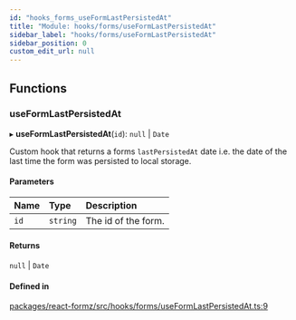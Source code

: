 ```yaml
---
id: "hooks_forms_useFormLastPersistedAt"
title: "Module: hooks/forms/useFormLastPersistedAt"
sidebar_label: "hooks/forms/useFormLastPersistedAt"
sidebar_position: 0
custom_edit_url: null
---
```


## Functions

### useFormLastPersistedAt

▸ **useFormLastPersistedAt**(`id`): ``null`` \| `Date`

Custom hook that returns a forms `lastPersistedAt` date i.e.
the date of the last time the form was persisted to
local storage.

#### Parameters

| Name | Type | Description |
| :------ | :------ | :------ |
| `id` | `string` | The id of the form. |

#### Returns

``null`` \| `Date`

#### Defined in

[packages/react-formz/src/hooks/forms/useFormLastPersistedAt.ts:9](https://github.com/ZerryStack/react-formz/blob/1bf2d41/packages/react-formz/src/hooks/forms/useFormLastPersistedAt.ts#L9)
